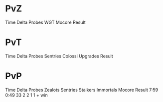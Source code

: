 PvZ
===

Time  Delta  Probes  WGT  Mocore  Result

PvT
===

Time  Delta  Probes  Sentries  Colossi  Upgrades  Result

PvP
===

Time  Delta  Probes  Zealots  Sentries  Stalkers  Immortals  Mocore  Result
7:59  0:49     33       2        2         1          1        +      win
